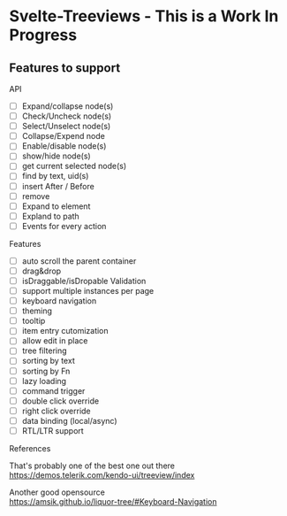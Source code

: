 # Svelte-Treeviews - This is a Work In Progress

## Features to support

API

- [ ] Expand/collapse node(s)
- [ ] Check/Uncheck node(s)
- [ ] Select/Unselect node(s)
- [ ] Collapse/Expend node
- [ ] Enable/disable node(s)
- [ ] show/hide node(s)
- [ ] get current selected node(s)
- [ ] find by text, uid(s)
- [ ] insert After / Before
- [ ] remove
- [ ] Expand to element
- [ ] Expland to path
- [ ] Events for every action

Features

- [ ] auto scroll the parent container
- [ ] drag&drop
- [ ] isDraggable/isDropable Validation
- [ ] support multiple instances per page
- [ ] keyboard navigation
- [ ] theming
- [ ] tooltip
- [ ] item entry cutomization
- [ ] allow edit in place
- [ ] tree filtering
- [ ] sorting by text
- [ ] sorting by Fn
- [ ] lazy loading
- [ ] command trigger
- [ ] double click override
- [ ] right click override
- [ ] data binding (local/async)
- [ ] RTL/LTR support

References

That's probably one of the best one out there  
https://demos.telerik.com/kendo-ui/treeview/index

Another good opensource  
https://amsik.github.io/liquor-tree/#Keyboard-Navigation
